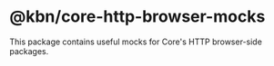 # @kbn/core-http-browser-mocks

This package contains useful mocks for Core's HTTP browser-side packages.
